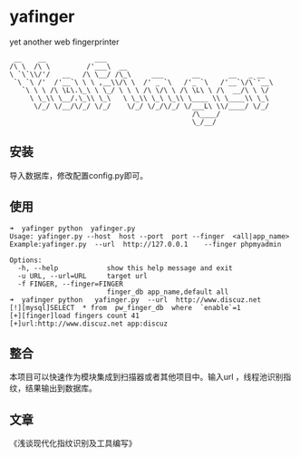 # yafinger
yet another  web fingerprinter

 
     __    __            ___                                         
    /\ \  /\ \         /'___\  __                                    
    \ `\`\\/'/   __   /\ \__/ /\_\     ___       __       __   _ __  
     `\ `\ /'  /'__`\ \ \ ,__\\/\ \  /' _ `\   /'_ `\   /'__`\/\`'__\
       `\ \ \ /\ \L\.\_\ \ \_/ \ \ \ /\ \/\ \ /\ \L\ \ /\  __/\ \ \/ 
         \ \_\\ \__/.\_\\ \_\   \ \_\\ \_\ \_\\ \____ \\ \____\\ \_\ 
          \/_/ \/__/\/_/ \/_/    \/_/ \/_/\/_/ \/___L\ \\/____/ \/_/ 
                                                 /\____/             
                                                 \_/__/ 
 

## 安装
导入数据库，修改配置config.py即可。

## 使用 

```
➜  yafinger python  yafinger.py
Usage: yafinger.py --host  host --port  port --finger  <all|app_name>
Example:yafinger.py  --url  http://127.0.0.1    --finger phpmyadmin

Options:
  -h, --help            show this help message and exit
  -u URL, --url=URL     target url
  -f FINGER, --finger=FINGER
                        finger_db app_name,default all
➜  yafinger python   yafinger.py  --url  http://www.discuz.net
[!][mysql]SELECT  * from  pw_finger_db  where  `enable`=1
[+][finger]load fingers count 41
[+]url:http://www.discuz.net app:discuz
```

## 整合
本项目可以快速作为模块集成到扫描器或者其他项目中。输入url  ，线程池识别指纹，结果输出到数据库。

## 文章
《浅谈现代化指纹识别及工具编写》



